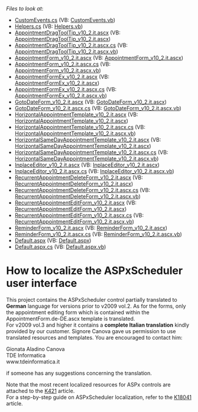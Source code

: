 <!-- default file list -->
*Files to look at*:

* [CustomEvents.cs](./CS/WebSite/App_Code/CustomEvents.cs) (VB: [CustomEvents.vb](./VB/WebSite/App_Code/CustomEvents.vb))
* [Helpers.cs](./CS/WebSite/App_Code/Helpers.cs) (VB: [Helpers.vb](./VB/WebSite/App_Code/Helpers.vb))
* [AppointmentDragToolTip_v10_2.it.ascx](./CS/WebSite/CustomForms/AppointmentDragToolTip_v10_2.it.ascx) (VB: [AppointmentDragToolTip_v10_2.it.ascx](./VB/WebSite/CustomForms/AppointmentDragToolTip_v10_2.it.ascx))
* [AppointmentDragToolTip_v10_2.it.ascx.cs](./CS/WebSite/CustomForms/AppointmentDragToolTip_v10_2.it.ascx.cs) (VB: [AppointmentDragToolTip_v10_2.it.ascx.vb](./VB/WebSite/CustomForms/AppointmentDragToolTip_v10_2.it.ascx.vb))
* [AppointmentForm_v10_2.it.ascx](./CS/WebSite/CustomForms/AppointmentForm_v10_2.it.ascx) (VB: [AppointmentForm_v10_2.it.ascx](./VB/WebSite/CustomForms/AppointmentForm_v10_2.it.ascx))
* [AppointmentForm_v10_2.it.ascx.cs](./CS/WebSite/CustomForms/AppointmentForm_v10_2.it.ascx.cs) (VB: [AppointmentForm_v10_2.it.ascx.vb](./VB/WebSite/CustomForms/AppointmentForm_v10_2.it.ascx.vb))
* [AppointmentFormEx_v10_2.it.ascx](./CS/WebSite/CustomForms/AppointmentFormEx_v10_2.it.ascx) (VB: [AppointmentFormEx_v10_2.it.ascx](./VB/WebSite/CustomForms/AppointmentFormEx_v10_2.it.ascx))
* [AppointmentFormEx_v10_2.it.ascx.cs](./CS/WebSite/CustomForms/AppointmentFormEx_v10_2.it.ascx.cs) (VB: [AppointmentFormEx_v10_2.it.ascx.vb](./VB/WebSite/CustomForms/AppointmentFormEx_v10_2.it.ascx.vb))
* [GotoDateForm_v10_2.it.ascx](./CS/WebSite/CustomForms/GotoDateForm_v10_2.it.ascx) (VB: [GotoDateForm_v10_2.it.ascx](./VB/WebSite/CustomForms/GotoDateForm_v10_2.it.ascx))
* [GotoDateForm_v10_2.it.ascx.cs](./CS/WebSite/CustomForms/GotoDateForm_v10_2.it.ascx.cs) (VB: [GotoDateForm_v10_2.it.ascx.vb](./VB/WebSite/CustomForms/GotoDateForm_v10_2.it.ascx.vb))
* [HorizontalAppointmentTemplate_v10_2.it.ascx](./CS/WebSite/CustomForms/HorizontalAppointmentTemplate_v10_2.it.ascx) (VB: [HorizontalAppointmentTemplate_v10_2.it.ascx](./VB/WebSite/CustomForms/HorizontalAppointmentTemplate_v10_2.it.ascx))
* [HorizontalAppointmentTemplate_v10_2.it.ascx.cs](./CS/WebSite/CustomForms/HorizontalAppointmentTemplate_v10_2.it.ascx.cs) (VB: [HorizontalAppointmentTemplate_v10_2.it.ascx.vb](./VB/WebSite/CustomForms/HorizontalAppointmentTemplate_v10_2.it.ascx.vb))
* [HorizontalSameDayAppointmentTemplate_v10_2.it.ascx](./CS/WebSite/CustomForms/HorizontalSameDayAppointmentTemplate_v10_2.it.ascx) (VB: [HorizontalSameDayAppointmentTemplate_v10_2.it.ascx](./VB/WebSite/CustomForms/HorizontalSameDayAppointmentTemplate_v10_2.it.ascx))
* [HorizontalSameDayAppointmentTemplate_v10_2.it.ascx.cs](./CS/WebSite/CustomForms/HorizontalSameDayAppointmentTemplate_v10_2.it.ascx.cs) (VB: [HorizontalSameDayAppointmentTemplate_v10_2.it.ascx.vb](./VB/WebSite/CustomForms/HorizontalSameDayAppointmentTemplate_v10_2.it.ascx.vb))
* [InplaceEditor_v10_2.it.ascx](./CS/WebSite/CustomForms/InplaceEditor_v10_2.it.ascx) (VB: [InplaceEditor_v10_2.it.ascx](./VB/WebSite/CustomForms/InplaceEditor_v10_2.it.ascx))
* [InplaceEditor_v10_2.it.ascx.cs](./CS/WebSite/CustomForms/InplaceEditor_v10_2.it.ascx.cs) (VB: [InplaceEditor_v10_2.it.ascx.vb](./VB/WebSite/CustomForms/InplaceEditor_v10_2.it.ascx.vb))
* [RecurrentAppointmentDeleteForm_v10_2.it.ascx](./CS/WebSite/CustomForms/RecurrentAppointmentDeleteForm_v10_2.it.ascx) (VB: [RecurrentAppointmentDeleteForm_v10_2.it.ascx](./VB/WebSite/CustomForms/RecurrentAppointmentDeleteForm_v10_2.it.ascx))
* [RecurrentAppointmentDeleteForm_v10_2.it.ascx.cs](./CS/WebSite/CustomForms/RecurrentAppointmentDeleteForm_v10_2.it.ascx.cs) (VB: [RecurrentAppointmentDeleteForm_v10_2.it.ascx.vb](./VB/WebSite/CustomForms/RecurrentAppointmentDeleteForm_v10_2.it.ascx.vb))
* [RecurrentAppointmentEditForm_v10_2.it.ascx](./CS/WebSite/CustomForms/RecurrentAppointmentEditForm_v10_2.it.ascx) (VB: [RecurrentAppointmentEditForm_v10_2.it.ascx](./VB/WebSite/CustomForms/RecurrentAppointmentEditForm_v10_2.it.ascx))
* [RecurrentAppointmentEditForm_v10_2.it.ascx.cs](./CS/WebSite/CustomForms/RecurrentAppointmentEditForm_v10_2.it.ascx.cs) (VB: [RecurrentAppointmentEditForm_v10_2.it.ascx.vb](./VB/WebSite/CustomForms/RecurrentAppointmentEditForm_v10_2.it.ascx.vb))
* [ReminderForm_v10_2.it.ascx](./CS/WebSite/CustomForms/ReminderForm_v10_2.it.ascx) (VB: [ReminderForm_v10_2.it.ascx](./VB/WebSite/CustomForms/ReminderForm_v10_2.it.ascx))
* [ReminderForm_v10_2.it.ascx.cs](./CS/WebSite/CustomForms/ReminderForm_v10_2.it.ascx.cs) (VB: [ReminderForm_v10_2.it.ascx.vb](./VB/WebSite/CustomForms/ReminderForm_v10_2.it.ascx.vb))
* [Default.aspx](./CS/WebSite/Default.aspx) (VB: [Default.aspx](./VB/WebSite/Default.aspx))
* [Default.aspx.cs](./CS/WebSite/Default.aspx.cs) (VB: [Default.aspx.vb](./VB/WebSite/Default.aspx.vb))
<!-- default file list end -->
# How to localize the ASPxScheduler user interface


<p>This project contains the ASPxScheduler control partially translated to <strong>German</strong> language for versions prior to v2009 vol.2. As for the forms, only the appointment editing form which is contained within the AppointmentForm.de-DE.ascx template is translated.<br />
For v2009 vol.3 and higher it contains a <strong>complete Italian translation</strong> kindly provided by our customer. Signore Canova gave us permission to use translated resources and templates. You are encouraged to contact him:</p><p>Gionata Aladino Canova<br />
TDE Informatica<br />
www.tdeinformatica.it</p><p>if someone has any suggestions concerning the translation. </p><p>Note that the most recent localized resources for ASPx controls are attached to the <a href="https://www.devexpress.com/Support/Center/p/K421">K421</a> article.<br />
For a step-by-step guide on ASPxScheduler localization, refer to the <a href="https://www.devexpress.com/Support/Center/p/K18041">K18041</a> article.</p>

<br/>


